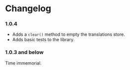 # Changelog

### 1.0.4

-   Adds a `clear()` method to empty the translations store.
-   Adds basic tests to the library.

### 1.0.3 and below

Time immemorial.
